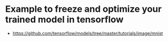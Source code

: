 # Example to freeze and optimize your trained model in tensorflow


- https://github.com/tensorflow/models/tree/master/tutorials/image/mnist

